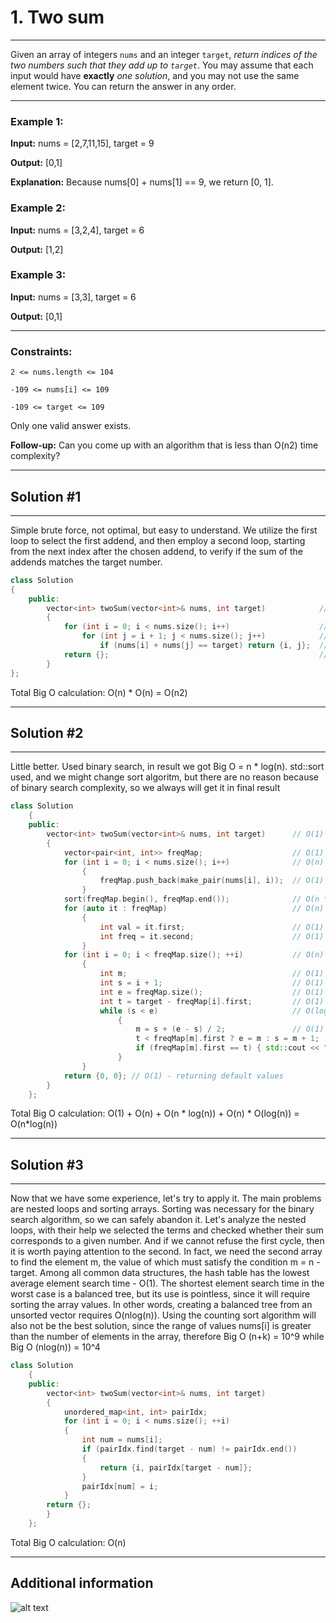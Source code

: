 # 1. Two sum 
__________________
Given an array of integers `nums` and an integer `target`, *return indices of the two numbers such that they add up to* *`target`*.
You may assume that each input would have **exactly** *one solution*, and you may not use the same element twice.
You can return the answer in any order.

___________________
### **Example 1:**


**Input:** nums = [2,7,11,15], target = 9 

**Output:** [0,1]

**Explanation:** Because nums[0] + nums[1] == 9, we return [0, 1].


### **Example 2:**


**Input:** nums = [3,2,4], target = 6

**Output:** [1,2]


### **Example 3:**


**Input:** nums = [3,3], target = 6

**Output:** [0,1]
 
_________________
### **Constraints:**

`2 <= nums.length <= 104`

`-109 <= nums[i] <= 109`

`-109 <= target <= 109`

Only one valid answer exists.
 

**Follow-up:** Can you come up with an algorithm that is less than O(n2) time complexity?


_________________
## Solution #1
_________________



Simple brute force, not optimal, but easy to understand. We utilize the first loop to select the first addend, and then employ a second loop, starting from the next index after the chosen addend, to verify if the sum of the addends matches the target number. 
<br>

```Cpp
class Solution 
{
    public:
        vector<int> twoSum(vector<int>& nums, int target)            // O(1) - accessing parameters  
        {
            for (int i = 0; i < nums.size(); i++)                    // O(n) - looping through the input vector where n is the size  
                for (int j = i + 1; j < nums.size(); j++)            // O(n) - looping through the input vector where n is the size  
                    if (nums[i] + nums[j] == target) return {i, j};  // O(1) - calculating sum 
            return {};                                               // O(1) - returning default values 
        }
};
```

Total Big O calculation: O(n) * O(n) =  O(n2)

_________________
## Solution #2
_________________


Little better.
Used binary search, in result we got Big O = n * log(n). std::sort used, and we might change sort algoritm, but there are no reason because of binary search complexity, so we always will get it in final result
<br>

```Cpp
class Solution 
    {
    public:
        vector<int> twoSum(vector<int>& nums, int target)      // O(1) - accessing parameters 
        {
            vector<pair<int, int>> freqMap;                    // O(1) - initializing a vector 
            for (int i = 0; i < nums.size(); i++)              // O(n) - looping through the input vector where n is the size 
                {
                    freqMap.push_back(make_pair(nums[i], i));  // O(1) - creating pairs and pushing them into freqMap 
                } 
            sort(freqMap.begin(), freqMap.end());              // O(n * log(n)) - sorting the freqMap vector 
            for (auto it : freqMap)                            // O(n) - iterating over elements in freqMap 
                {
                    int val = it.first;                        // O(1) - accessing element from pair 
                    int freq = it.second;                      // O(1) - accessing element from pair 
                } 
            for (int i = 0; i < freqMap.size(); ++i)           // O(n) - iterating over elements in freqMap 
                {
                    int m;                                     // O(1) - declaring an integer 
                    int s = i + 1;                             // O(1) - calculating sum 
                    int e = freqMap.size();                    // O(1) - initializing e 
                    int t = target - freqMap[i].first;         // O(1) - calculating target difference
                    while (s < e)                              // O(log(n)) - binary search until s is less than e (for each iteration) 
                        {
                            m = s + (e - s) / 2;               // O(1) - calculating middle element 
                            t < freqMap[m].first ? e = m : s = m + 1;      // O(1) - updating bounds 
                            if (freqMap[m].first == t) { std::cout << "is"; return {freqMap[i].second, freqMap[m].second};        // O(1) - checking for target element match 
                        } 
                } 
            return {0, 0}; // O(1) - returning default values 
        } 
    };
```

Total Big O calculation: O(1) + O(n) + O(n * log(n)) + O(n) * O(log(n)) =  O(n*log(n))

_________________
## Solution #3
_________________

Now that we have some experience, let's try to apply it. The main problems are nested loops and sorting arrays. Sorting was necessary for the binary search algorithm, so we can safely abandon it. Let's analyze the nested loops, with their help we selected the terms and checked whether their sum corresponds to a given number. And if we cannot refuse the first cycle, then it is worth paying attention to the second. In fact, we need the second array to find the element m, the value of which must satisfy the condition m = n - target. Among all common data structures, the hash table has the lowest average element search time - O(1). The shortest element search time in the worst case is a balanced tree, but its use is pointless, since it will require sorting the array values. In other words, creating a balanced tree from an unsorted vector requires O(nlog(n)). Using the counting sort algorithm will also not be the best solution, since the range of values nums[i] is greater than the number of elements in the array, therefore Big O (n+k) = 10^9 while Big O (nlog(n)) = 10^4
<br>

```Cpp
class Solution 
    {
    public:
        vector<int> twoSum(vector<int>& nums, int target)              // O(1) - accessing parameters 
        {
            unordered_map<int, int> pairIdx;                           // O(1) - initialize an unordered map
            for (int i = 0; i < nums.size(); ++i)                      // O(n) - iterate through the input vector
            {
                int num = nums[i];                                     // O(1) - accessing parameters 
                if (pairIdx.find(target - num) != pairIdx.end())       // O(1) - because the unordered map is typically balanced and the data is evenly distributed 
                {
                    return {i, pairIdx[target - num]};                 // O(1) - return the index of the element in the input vector and the index of the corresponding element in the unordered map
                }
                pairIdx[num] = i;                                      // O(1) - update the unordered map with the current element as the key and its index in the input vector as the value
            }
        return {};                                                     // O(1) - return an empty vector since no pair was found
        }
    };
```        
      
    
Total Big O calculation: O(n)
    
      
___________

## Additional information
![alt text](hhttps://github.com/thatguymain/leetcode/scr/sortbigo.png)
